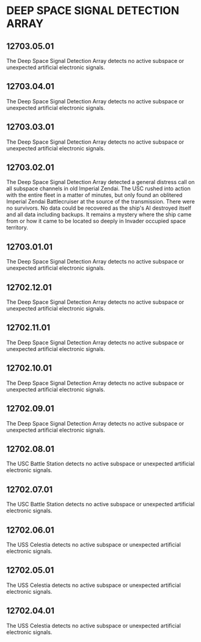 # DEEP SPACE SIGNAL DETECTION ARRAY

## 12703.05.01
The Deep Space Signal Detection Array detects no active subspace or unexpected artificial electronic signals.

## 12703.04.01
The Deep Space Signal Detection Array detects no active subspace or unexpected artificial electronic signals.

## 12703.03.01
The Deep Space Signal Detection Array detects no active subspace or unexpected artificial electronic signals.

## 12703.02.01
The Deep Space Signal Detection Array detected a general distress call on all subspace channels in old Imperial Zendai.
The USC rushed into action with the entire fleet in a matter of minutes, but only found an oblitered Imperial Zendai Battlecruiser at the source of the transmission.
There were no survivors.
No data could be recovered as the ship's AI destroyed itself and all data including backups.
It remains a mystery where the ship came from or how it came to be located so deeply in Invader occupied space territory. 

## 12703.01.01
The Deep Space Signal Detection Array detects no active subspace or unexpected artificial electronic signals.

## 12702.12.01
The Deep Space Signal Detection Array detects no active subspace or unexpected artificial electronic signals.

## 12702.11.01
The Deep Space Signal Detection Array detects no active subspace or unexpected artificial electronic signals.

## 12702.10.01
The Deep Space Signal Detection Array detects no active subspace or unexpected artificial electronic signals.

## 12702.09.01
The Deep Space Signal Detection Array detects no active subspace or unexpected artificial electronic signals.

## 12702.08.01
The USC Battle Station detects no active subspace or unexpected artificial electronic signals.

## 12702.07.01
The USC Battle Station detects no active subspace or unexpected artificial electronic signals.

## 12702.06.01
The USS Celestia detects no active subspace or unexpected artificial electronic signals.

## 12702.05.01
The USS Celestia detects no active subspace or unexpected artificial electronic signals.

## 12702.04.01
The USS Celestia detects no active subspace or unexpected artificial electronic signals.

